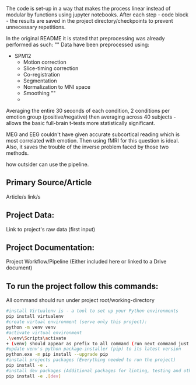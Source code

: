 
The code is set-up in a way that makes the process linear instead of
modular by functions using jupyter notebooks. After each step - code block - the results are
saved in the project directory/checkpoints to prevent unnecessary repetitions.

In the original README it is stated that preprocessing was already performed as such:
""
Data have been preprocessed using:
- SPM12
  - Motion correction
  - Slice-timing correction
  - Co-registration
  - Segmentation
  - Normalization to MNI space
  - Smoothing
""
  - 
Averaging the entire 30 seconds of each condition, 2 conditions per emotion group (positive/negative)
then averaging across 40 subjects - allows the basic full-brain t-tests more statistically significant. 

MEG and EEG couldn't have given accurate subcortical reading which is most correlated with emotion.
Then using fMRI for this question is ideal. Also, it saves the trouble of the inverse problem faced by those two methods.

how outsider can use the pipeline.


## Primary Source/Article
Article/s link/s

## Project Data:
Link to project's raw data (first input)

## Project Documentation:
Project Workflow/Pipeline (Either included here or linked to a Drive document)

## To run the project follow this commands:
All command should run under project root/working-directory
```bash 
#install Virtualenv is - a tool to set up your Python environments
pip install virtualenv
#create virtual environment (serve only this project):
python -m venv venv
#activate virtual environment
.\venv\Scripts\activate
+ (venv) should appear as prefix to all command (run next command just after activating venv)
#update venv's python package-installer (pip) to its latest version
python.exe -m pip install --upgrade pip
#install projects packages (Everything needed to run the project)
pip install -e .
#install dev packages (Additional packages for linting, testing and other developer tools)
pip install -e .[dev]
``` 

